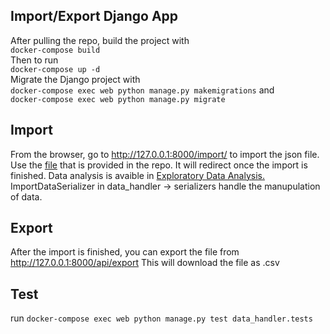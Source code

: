 ## Import/Export Django App
After pulling the repo, build the project with <br>
``` docker-compose build ``` <br>
Then to run <br>
``` docker-compose up -d ``` <br>
Migrate the Django project with <br>
``` docker-compose exec web python manage.py makemigrations ``` and <br>
``` docker-compose exec web python manage.py migrate ``` <br>
## Import
From the browser, go to http://127.0.0.1:8000/import/ to import the json file. Use the [file](https://github.com/bahadirozkan/pilotlog/blob/main/files/import%20-%20pilotlog_mcc.json) that is provided in the repo. It will redirect once the import is finished. Data analysis is avaible in [Exploratory Data Analysis.](https://github.com/bahadirozkan/pilotlog/blob/main/files/Exploratory%20Data%20Analysis%20.ipynb) ImportDataSerializer in data_handler -> serializers handle the manupulation of data.
## Export
After the import is finished, you can export the file from http://127.0.0.1:8000/api/export This will download the file as .csv
## Test
run ``` docker-compose exec web python manage.py test data_handler.tests ```
